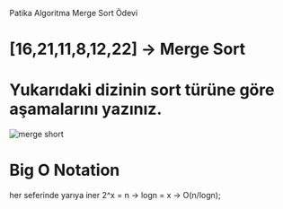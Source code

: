 Patika Algoritma Merge Sort Ödevi


# [16,21,11,8,12,22] -> Merge Sort

# Yukarıdaki dizinin sort türüne göre aşamalarını yazınız.
![merge short](https://user-images.githubusercontent.com/99546413/156053047-68dd61ab-54df-46a5-9b75-bdbba840b870.png)

# Big O Notation
her seferinde yarıya iner 2^x = n -> logn = x  -> O(n/logn);
